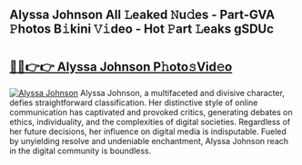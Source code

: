 ## Alyssa Johnson All 𝙻eaked 𝙽u𝚍es - Part-GVA 𝙿hotos B𝚒kini 𝚅𝚒deo - Hot 𝙿art 𝙻eaks gSDUc

# <h2><a href="http://ld44igc.urlbe.top/?page=Alyssa+Johnson">🔗🔗👉👉 Alyssa Johnson P𝚑oto𝚜Vid𝚎o</a></h2>

[![Alyssa Johnson](https://i.imgur.com/eBuTRDB.gif)](http://ld44igc.urlbe.top/?page=Alyssa+Johnson)
Alyssa Johnson, a multifaceted and divisive character, defies straightforward classification. Her distinctive style of online communication has captivated and provoked critics, generating debates on ethics, individuality, and the complexities of digital societies. Regardless of her future decisions, her influence on digital media is indisputable. Fueled by unyielding resolve and undeniable enchantment, Alyssa Johnson reach in the digital community is boundless.
